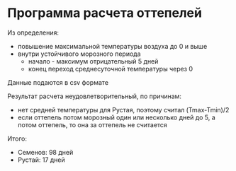 # Программа расчета оттепелей 

Из определения:
- повышение максимальной температуры воздуха до 0 и выше
- внутри устойчивого морозного периода
    - начало - максимум отрицательный 5 дней
    - конец переход среднесуточной температуры через 0

Данные подаются в csv формате

Результат расчета неудовлетворительный, по причинам:
- нет средней температуры для Рустая, поэтому считал (Tmax-Tmin)/2 
- если оттепель потом морозный один или несколько дней до 5, а потом оттепель, то она за оттепель не считается

Итого:
- Семенов: 98 дней
- Рустай: 17 дней